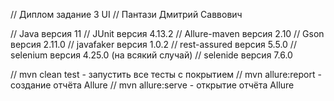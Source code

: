 // Диплом задание 3 UI
// Пантази Дмитрий Саввович

// Java версия 11
// JUnit версия 4.13.2
// Allure-maven версия 2.10
// Gson версия 2.11.0
// javafaker версия 1.0.2
// rest-assured версия 5.5.0
// selenium версия 4.25.0 (на всякий случай)
// selenide версия 7.6.0


// mvn clean test - запустить все тесты с покрытием
// mvn allure:report - создание отчёта Allure
// mvn allure:serve - открытие отчёта Allure
